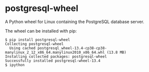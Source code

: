 # postgresql-wheel

A Python wheel for Linux containing the PostgreSQL database server.

The wheel can be installed with pip:

```
$ pip install postgresql-wheel
Collecting postgresql-wheel
  Using cached postgresql_wheel-13.4-cp38-cp38-manylinux_2_12_x86_64.manylinux2010_x86_64.whl (13.8 MB)
Installing collected packages: postgresql-wheel
Successfully installed postgresql-wheel-13.4
$ ipython
```

